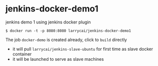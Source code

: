 jenkins-docker-demo1
====================

jenkins demo 1 using jenkins docker plugin

    $ docker run -t -p 8080:8080 larrycai/jenkins-docker-demo1
    
The job `docker-demo` is created already, click to `build` directly

* it will pull `larrycai/jenkins-slave-ubuntu` for first time as slave docker container
* it will be launched to serve as slave machines
